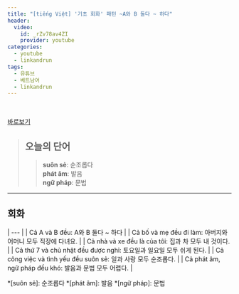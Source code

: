```yaml
---
title: "[tiếng Việt] '기초 회화' 패턴 ~A와 B 둘다 ~ 하다"
header:
  video:
    id: _rZv78av4ZI
    provider: youtube
categories:
  - youtube
  - linkandrun
tags:
  - 유튜브
  - 베트남어
  - linkandrun
---
```


<br>

[바로보기](https://www.youtube.com/watch?v=_rZv78av4ZI)


> ## **오늘의 단어**
>> **suôn sẻ**: 순조롭다  
>> **phát âm**: 발음  
>> **ngữ pháp**: 문법  
---

## 회화

| --- |
| Cả A và B đều: A와 B 둘다 ~ 하다 |
| Cả bố và mẹ đều đi làm: 아버지와 어머니 모두 직장에 다녀요. |
| Cả nhà và xe đều là của tôi: 집과 차 모두 내 것이다. |
| Cả thứ 7 và chủ nhật đều được nghỉ: 토요일과 일요일 모두 쉬게 된다. |
| Cả công việc và tình yếu đều suôn sẻ: 일과 사랑 모두 순조롭다. |
| Cả phát âm, ngữ pháp đều khó: 발음과 문법 모두 어렵다. |

*[suôn sẻ]: 순조롭다
*[phát âm]: 발음
*[ngữ pháp]: 문법